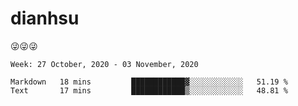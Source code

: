 
# dianhsu

:stuck_out_tongue_winking_eye::stuck_out_tongue_winking_eye::stuck_out_tongue_winking_eye:

<!--START_SECTION:waka-->
```text
Week: 27 October, 2020 - 03 November, 2020

Markdown   18 mins         ████████████▓░░░░░░░░░░░░   51.19 % 
Text       17 mins         ████████████▒░░░░░░░░░░░░   48.81 % 
```
<!--END_SECTION:waka-->
